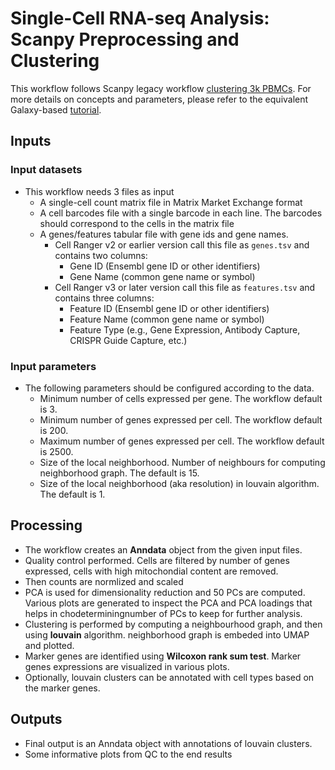 # Single-Cell RNA-seq Analysis: Scanpy Preprocessing and Clustering

This workflow follows Scanpy legacy workflow [clustering 3k PBMCs](https://scanpy.readthedocs.io/en/stable/tutorials/basics/clustering-2017.html). For more details on concepts and parameters, please refer to the equivalent Galaxy-based [tutorial](https://training.galaxyproject.org/training-material/topics/single-cell/tutorials/scrna-scanpy-pbmc3k/tutorial.html).

## Inputs

### Input datasets
- This workflow needs 3 files as input
    - A single-cell count matrix file in Matrix Market Exchange format
    - A cell barcodes file with a single barcode in each line. The barcodes should correspond to the cells in the matrix file
    - A genes/features tabular file with gene ids and gene names.
        - Cell Ranger v2 or earlier version call this file as `genes.tsv` and contains two columns:
            - Gene ID (Ensembl gene ID or other identifiers)
            - Gene Name (common gene name or symbol)
        - Cell Ranger v3 or later version call this file as `features.tsv` and contains three columns:
            - Feature ID (Ensembl gene ID or other identifiers)
            - Feature Name (common gene name or symbol)
            - Feature Type (e.g., Gene Expression, Antibody Capture, CRISPR Guide Capture, etc.)
### Input parameters
- The following parameters should be configured according to the data.
    - Minimum number of cells expressed per gene. The workflow default is 3.
    - Minimum number of genes expressed per cell. The workflow default is 200.
    - Maximum number of genes expressed per cell. The workflow default is 2500.
    - Size of the local neighborhood. Number of neighbours for computing neighborhood graph. The default is 15.
    - Size of the local neighborhood (aka resolution) in louvain algorithm. The default is 1.

## Processing

- The workflow creates an **Anndata** object from the given input files.
- Quality control performed. Cells are filtered by number of genes expressed, cells with high mitochondial content are removed.
- Then counts are normlized and scaled
- PCA is used for dimensionality reduction and 50 PCs are computed. Various plots are generated to inspect the PCA and PCA loadings that helps in chodeterminingnumber of  PCs to keep for further analysis.
- Clustering is performed by computing a neighbourhood graph, and then using **louvain** algorithm. neighborhood graph is embeded into UMAP and plotted.
- Marker genes are identified using **Wilcoxon rank sum test**. Marker genes expressions are visualized in various plots.
- Optionally, louvain clusters can be annotated with cell types based on the marker genes.

## Outputs

- Final output is an Anndata object with annotations of louvain clusters.
- Some informative plots from QC to the end results
